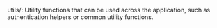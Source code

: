 utils/: Utility functions that can be used across the application, such as authentication helpers or common utility functions.
